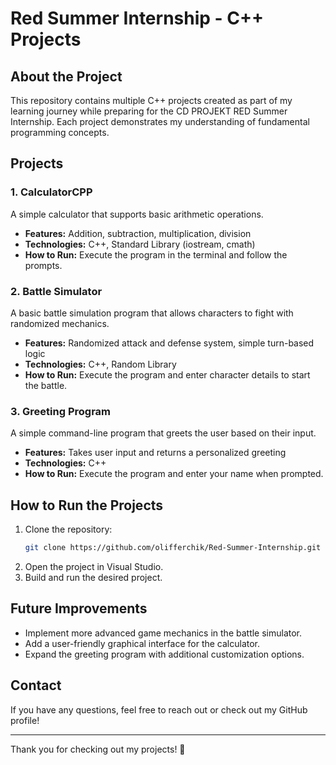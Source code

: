 # Red Summer Internship - C++ Projects

## About the Project
This repository contains multiple C++ projects created as part of my learning journey while preparing for the CD PROJEKT RED Summer Internship. Each project demonstrates my understanding of fundamental programming concepts.

## Projects
### 1. CalculatorCPP
A simple calculator that supports basic arithmetic operations.
- **Features:** Addition, subtraction, multiplication, division
- **Technologies:** C++, Standard Library (iostream, cmath)
- **How to Run:** Execute the program in the terminal and follow the prompts.

### 2. Battle Simulator
A basic battle simulation program that allows characters to fight with randomized mechanics.
- **Features:** Randomized attack and defense system, simple turn-based logic
- **Technologies:** C++, Random Library
- **How to Run:** Execute the program and enter character details to start the battle.

### 3. Greeting Program
A simple command-line program that greets the user based on their input.
- **Features:** Takes user input and returns a personalized greeting
- **Technologies:** C++
- **How to Run:** Execute the program and enter your name when prompted.

## How to Run the Projects
1. Clone the repository:
   ```sh
   git clone https://github.com/olifferchik/Red-Summer-Internship.git
   ```
2. Open the project in Visual Studio.
3. Build and run the desired project.

## Future Improvements
- Implement more advanced game mechanics in the battle simulator.
- Add a user-friendly graphical interface for the calculator.
- Expand the greeting program with additional customization options.

## Contact
If you have any questions, feel free to reach out or check out my GitHub profile!

---
Thank you for checking out my projects! 🚀


